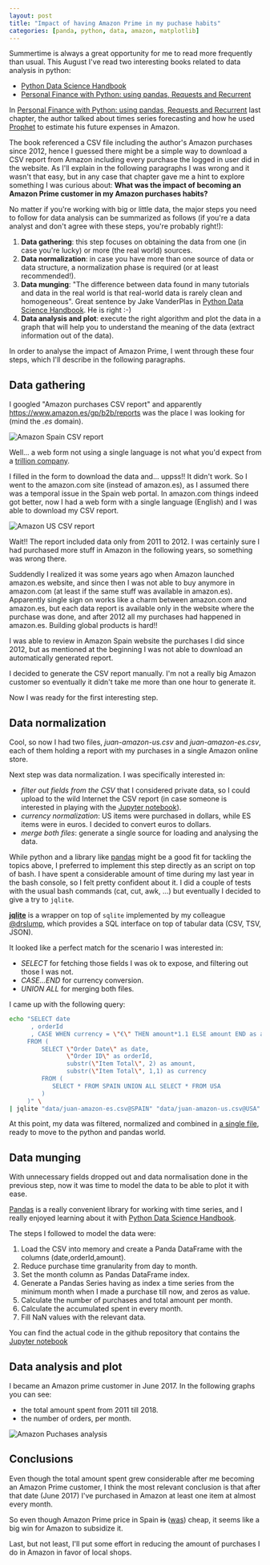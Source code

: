 ```yaml
---
layout: post
title: "Impact of having Amazon Prime in my puchase habits"
categories: [panda, python, data, amazon, matplotlib]
---
```

Summertime is always a great opportunity for me to read more frequently than usual.
This August I've read two interesting books related to data analysis in python:

- [Python Data Science Handbook](https://www.safaribooksonline.com/library/view/python-data-science)
- [Personal Finance with Python: using pandas, Requests and Recurrent](https://www.safaribooksonline.com/library/view/personal-finance-with)

In [Personal Finance with Python: using pandas, Requests and Recurrent](https://www.safaribooksonline.com/library/view/personal-finance-with) last chapter,
the author talked about times series forecasting and how he used
[Prophet](https://research.fb.com/prophet-forecasting-at-scale/) to estimate his future
expenses in Amazon.

The book referenced a CSV file including the author's Amazon purchases since 2012, hence I
guessed there might be a simple way to download a CSV report from Amazon including
every purchase the logged in user did in the website.
As I'll explain in the following paragraphs I was wrong and it wasn't that easy,
but in any case that chapter gave me a hint to explore something I was
curious about: **What was the impact of becoming an Amazon Prime customer in my
Amazon purchases habits?**

No matter if you're working with big or little data, the major steps you need to follow
for data analysis can be summarized as follows (if you're a data analyst and don't agree
with these steps, you're probably right!):

1. **Data gathering**: this step focuses on obtaining the data from one (in case you're lucky)
or more (the real world) sources.
1. **Data normalization**: in case you have more than one source of data or data structure,
a normalization phase is required (or at least recommended!).
1. **Data munging**: "The difference between data found in many tutorials
and data in the real world is that real-world data is rarely clean and homogeneous". Great
sentence by Jake VanderPlas in [Python Data Science Handbook](https://www.safaribooksonline.com/library/view/python-data-science). He is right :-)
1. **Data analysis and plot**: execute the right algorithm and plot the data in a graph that
will help you to understand the meaning of the data (extract information out of the data).

In order to analyse the impact of Amazon Prime, I went through these four steps, which I'll
describe in the following paragraphs.

## Data gathering

I googled "Amazon purchases CSV report" and apparently https://www.amazon.es/gp/b2b/reports
was the place I was looking for (mind the *.es* domain).

![Amazon Spain CSV report](gfx/posts/amazon-prime/amazon-csv-spain.png)

Well... a web form not using a single language is not what you'd expect from a
[trillion company](https://money.cnn.com/2018/09/04/technology/amazon-1-trillion/index.html).

I filled in the form to download the data and... uppss!! It didn't work. So I went to the
amazon.com site (instead of amazon.es), as I assumed there was a temporal issue in the
Spain web portal.
In amazon.com things indeed got better, now I had a web form with a single language (English) and
I was able to download my CSV report.

![Amazon US CSV report](gfx/posts/amazon-prime/amazon-csv-us.png)

Wait!! The report included data only from 2011 to 2012. I was certainly sure I had purchased
more stuff in Amazon in the following years, so something was wrong there.

Suddendly I realized it was some years ago when Amazon launched amazon.es website, and since
then I was not able to buy anymore in amazon.com (at least if the same stuff was available
in amazon.es). Apparently single sign on works like a charm between amazon.com and amazon.es,
but each data report is available only in the website where the purchase was done,
and after 2012 all my purchases had happened in amazon.es. Building global products is hard!!

I was able to review in Amazon Spain website the purchases I did since 2012, but as mentioned
at the beginning I was not able to download an automatically generated report.

I decided to generate the CSV report manually. I'm not a really big Amazon customer so
eventually it didn't take me more than one hour to generate it.

Now I was ready for the first interesting step.

## Data normalization

Cool, so now I had two files, *juan-amazon-us.csv* and *juan-amazon-es.csv*, each of them holding
a report with my purchases in a single Amazon online store.

Next step was data normalization. I was specifically interested in:

- *filter out fields from the CSV* that I considered private data, so I could upload to
the wild Internet the CSV report (in case someone is interested in playing with the [Jupyter
notebook](https://github.com/juandebravo/amazon-prime-analysis/blob/master/notebook.ipynb)).
- *currency normalization*: US items were purchased in dollars, while ES items were in euros. I
decided to convert euros to dollars.
- *merge both files*: generate a single source for loading and analysing the data.

While python and a library like [pandas](https://pandas.pydata.org/) might be a good fit
for tackling the topics above, I preferred to implement this step directly as an script on top of bash.
I have spent a considerable amount of time during my last year in the bash console,
so I felt pretty confident about it.
I did a couple of tests with the usual bash commands (cat, cut, awk, ...) but eventually
I decided to give a try to `jqlite`.

[**jqlite**](https://gist.github.com/drslump/cdacaa368a1d63bab717efd3414b4467) is a wrapper on top of `sqlite` implemented by my colleague
[@drslump](https://github.com/drslump), which provides a SQL interface on top of
tabular data (CSV, TSV, JSON).

It looked like a perfect match for the scenario I was interested in:

- *SELECT* for fetching those fields I was ok to expose, and filtering out those I was not.
- *CASE...END* for currency conversion.
- *UNION ALL* for merging both files.

I came up with the following query:

```bash
echo "SELECT date
      , orderId
      , CASE WHEN currency = \"€\" THEN amount*1.1 ELSE amount END as amount
     FROM (
         SELECT \"Order Date\" as date,
                \"Order ID\" as orderId,
                substr(\"Item Total\", 2) as amount,
                substr(\"Item Total\", 1,1) as currency
         FROM (
            SELECT * FROM SPAIN UNION ALL SELECT * FROM USA
         )
     )" \
| jqlite "data/juan-amazon-es.csv@SPAIN" "data/juan-amazon-us.csv@USA"
```

At this point, my data was filtered, normalized and combined in [a
single file](https://github.com/juandebravo/amazon-prime-analysis/blob/master/data/juan-amazon.csv),
ready to move to the python and pandas world.

## Data munging

With unnecessary fields dropped out and data normalisation done in the previous step,
now it was time to model the data to be able to plot it with ease.

[Pandas](https://pandas.pydata.org/) is a really convenient library for working
with time series, and I really enjoyed learning about it with
[Python Data Science Handbook](https://www.safaribooksonline.com/library/view/python-data-science).

The steps I followed to model the data were:

1. Load the CSV into memory and create a Panda DataFrame with the columns (date,orderId,amount).
1. Reduce purchase time granularity from day to month.
1. Set the month column as Pandas DataFrame index.
1. Generate a Pandas Series having as index a time series from the minimum month when I made a purchase till now, and zeros as value.
1. Calculate the number of purchases and total amount per month.
1. Calculate the accumulated spent in every month.
1. Fill NaN values with the relevant data.

You can find the actual code in the github repository that contains the
[Jupyter notebook](https://github.com/juandebravo/amazon-prime-analysis)

## Data analysis and plot

I became an Amazon prime customer in June 2017. In the following graphs you can see:

- the total amount spent from 2011 till 2018.
- the number of orders, per month.

![Amazon Puchases analysis](gfx/posts/amazon-prime/amazon-purchases.png)

## Conclusions

Even though the total amount spent grew considerable after me becoming an Amazon Prime customer,
I think the most relevant conclusion is that after that date (June 2017) I've purchased in Amazon
at least one item at almost every month.

So even though Amazon Prime price in Spain ~~is~~
([was](https://www.businessinsider.es/precio-amazon-prime-espana-dispara-80-partir-ahora-costara-36-euros-ano-296745)) cheap, it seems like a big win for Amazon to subsidize it.

Last, but not least, I'll put some effort in reducing the amount of purchases I do in Amazon in favor
of local shops.
